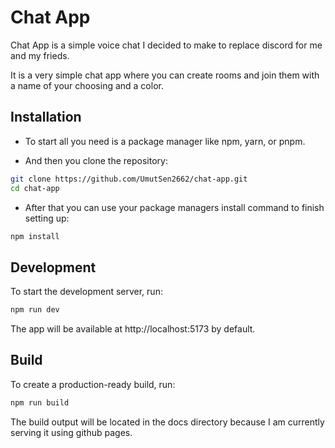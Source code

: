 # Chat App

Chat App is a simple voice chat I decided to make to replace discord for me and my frieds.

It is a very simple chat app where you can create rooms and join them with a name of your choosing and a color.

## Installation

-   To start all you need is a package manager like npm, yarn, or pnpm.

-   And then you clone the repository:

```bash
git clone https://github.com/UmutSen2662/chat-app.git
cd chat-app
```

-   After that you can use your package managers install command to finish setting up:

```bash
npm install
```

## Development

To start the development server, run:

```bash
npm run dev
```

The app will be available at http://localhost:5173 by default.

## Build

To create a production-ready build, run:

```bash
npm run build
```

The build output will be located in the docs directory because I am currently serving it using github pages.
